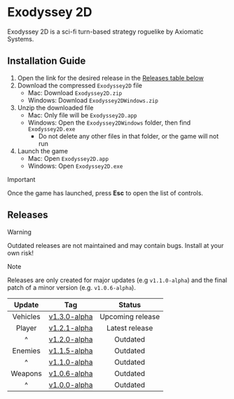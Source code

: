 # Exodyssey 2D

Exodyssey 2D is a sci-fi turn-based strategy roguelike by Axiomatic Systems.

## Installation Guide

1. Open the link for the desired release in the [Releases table below](https://github.com/recursehex/Exodyssey2D?tab=readme-ov-file#releases)
2. Download the compressed `Exodyssey2D` file
	- Mac: Download `Exodyssey2D.zip`
	- Windows: Download `Exodyssey2DWindows.zip`
3. Unzip the downloaded file
	- Mac: Only file will be `Exodyssey2D.app`
	- Windows: Open the `Exodyssey2DWindows` folder, then find `Exodyssey2D.exe`
		- Do not delete any other files in that folder, or the game will not run
4. Launch the game
	- Mac: Open `Exodyssey2D.app`
	- Windows: Open `Exodyssey2D.exe`

> [!IMPORTANT]  
> Once the game has launched, press **Esc** to open the list of controls.

## Releases

> [!WARNING]
> Outdated releases are not maintained and may contain bugs. Install at your own risk!

> [!NOTE]
> Releases are only created for major updates (e.g `v1.1.0-alpha`) and the final patch of a minor version (e.g. `v1.0.6-alpha`).
 
| Update| Tag | Status |
| :---: | :---: | :---: |
| Vehicles | [v1.3.0-alpha](https://github.com/recursehex/Exodyssey2D/releases/tag/v1.3.0-alpha) | Upcoming release |
| Player | [v1.2.1-alpha](https://github.com/recursehex/Exodyssey2D/releases/tag/v1.2.1-alpha) | Latest release |
| ^ | [v1.2.0-alpha](https://github.com/recursehex/Exodyssey2D/releases/tag/v1.2.0-alpha) | Outdated |
| Enemies | [v1.1.5-alpha](https://github.com/recursehex/Exodyssey2D/releases/tag/v1.1.5-alpha) | Outdated |
| ^ | [v1.1.0-alpha](https://github.com/recursehex/Exodyssey2D/releases/tag/v1.1.0-alpha) | Outdated |
| Weapons | [v1.0.6-alpha](https://github.com/recursehex/Exodyssey2D/releases/tag/v1.0.6-alpha) | Outdated |
| ^ | [v1.0.0-alpha](https://github.com/recursehex/Exodyssey2D/releases/tag/v1.0.0-alpha) | Outdated |